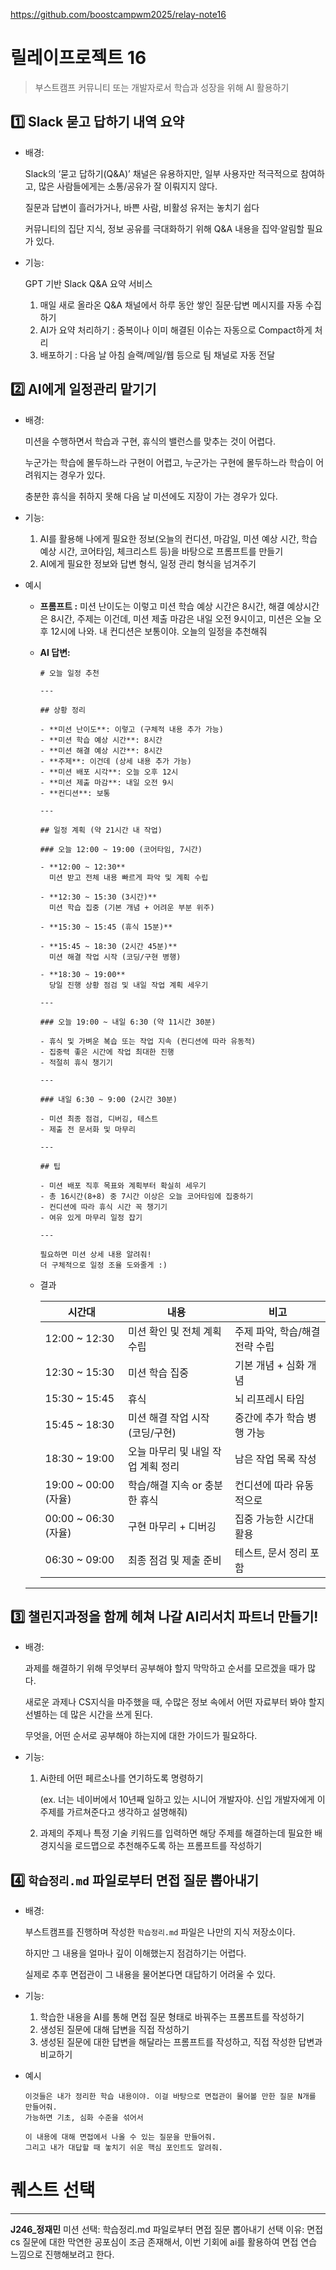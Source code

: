 https://github.com/boostcampwm2025/relay-note16

# 릴레이프로젝트 16

> 부스트캠프 커뮤니티 또는 개발자로서 학습과 성장을 위해 AI 활용하기
> 

## 1️⃣ Slack 묻고 답하기 내역 요약

- 배경:
    
    Slack의 ‘묻고 답하기(Q&A)’ 채널은 유용하지만, 일부 사용자만 적극적으로 참여하고, 많은 사람들에게는 소통/공유가 잘 이뤄지지 않다.
    
    질문과 답변이 흘러가거나, 바쁜 사람, 비활성 유저는 놓치기 쉽다
    
    커뮤니티의 집단 지식, 정보 공유를 극대화하기 위해 Q&A 내용을 집약·알림할 필요가 있다.
    
- 기능:
    
    GPT 기반 Slack Q&A 요약 서비스
    
    1. 매일 새로 올라온 Q&A 채널에서 하루 동안 쌓인 질문·답변 메시지를 자동 수집하기
    2. AI가 요약 처리하기 : 중복이나 이미 해결된 이슈는 자동으로 Compact하게 처리
    3. 배포하기 : 다음 날 아침 슬랙/메일/웹 등으로 팀 채널로 자동 전달

## 2️⃣ AI에게 일정관리 맡기기

- 배경:
    
    미션을 수행하면서 학습과 구현, 휴식의 밸런스를 맞추는 것이 어렵다.
    
    누군가는 학습에 몰두하느라 구현이 어렵고, 누군가는 구현에 몰두하느라 학습이 어려워지는 경우가 있다.
    
    충분한 휴식을 취하지 못해 다음 날 미션에도 지장이 가는 경우가 있다.
    
- 기능:
    1. AI를 활용해 나에게 필요한 정보(오늘의 컨디션, 마감일, 미션 예상 시간, 학습 예상 시간, 코어타임, 체크리스트 등)을 바탕으로 프롬프트를 만들기
    2. AI에게 필요한 정보와 답변 형식, 일정 관리 형식을 넘겨주기
- 예시
    - **프롬프트 :** 미션 난이도는 이렇고 미션 학습 예상 시간은 8시간, 해결 예상시간은 8시간, 주제는 이건데, 미션 제출 마감은 내일 오전 9시이고, 미션은 오늘 오후 12시에 나와. 내 컨디션은 보통이야. 오늘의 일정을 추천해줘
    - **AI 답변:**
        
        ```
        # 오늘 일정 추천
        
        ---
        
        ## 상황 정리
        
        - **미션 난이도**: 이렇고 (구체적 내용 추가 가능)
        - **미션 학습 예상 시간**: 8시간
        - **미션 해결 예상 시간**: 8시간
        - **주제**: 이건데 (상세 내용 추가 가능)
        - **미션 배포 시각**: 오늘 오후 12시
        - **미션 제출 마감**: 내일 오전 9시
        - **컨디션**: 보통
        
        ---
        
        ## 일정 계획 (약 21시간 내 작업)
        
        ### 오늘 12:00 ~ 19:00 (코어타임, 7시간)
        
        - **12:00 ~ 12:30**
          미션 받고 전체 내용 빠르게 파악 및 계획 수립
        
        - **12:30 ~ 15:30 (3시간)**
          미션 학습 집중 (기본 개념 + 어려운 부분 위주)
        
        - **15:30 ~ 15:45 (휴식 15분)**
        
        - **15:45 ~ 18:30 (2시간 45분)**
          미션 해결 작업 시작 (코딩/구현 병행)
        
        - **18:30 ~ 19:00**
          당일 진행 상황 점검 및 내일 작업 계획 세우기
        
        ---
        
        ### 오늘 19:00 ~ 내일 6:30 (약 11시간 30분)
        
        - 휴식 및 가벼운 복습 또는 작업 지속 (컨디션에 따라 유동적)
        - 집중력 좋은 시간에 작업 최대한 진행
        - 적절히 휴식 챙기기
        
        ---
        
        ### 내일 6:30 ~ 9:00 (2시간 30분)
        
        - 미션 최종 점검, 디버깅, 테스트
        - 제출 전 문서화 및 마무리
        
        ---
        
        ## 팁
        
        - 미션 배포 직후 목표와 계획부터 확실히 세우기
        - 총 16시간(8+8) 중 7시간 이상은 오늘 코어타임에 집중하기
        - 컨디션에 따라 휴식 시간 꼭 챙기기
        - 여유 있게 마무리 일정 잡기
        
        ---
        
        필요하면 미션 상세 내용 알려줘!
        더 구체적으로 일정 조율 도와줄게 :)
        
        ```
        
    - 결과
        
        
        | 시간대 | 내용 | 비고 |
        | --- | --- | --- |
        | 12:00 ~ 12:30 | 미션 확인 및 전체 계획 수립 | 주제 파악, 학습/해결 전략 수립 |
        | 12:30 ~ 15:30 | 미션 학습 집중 | 기본 개념 + 심화 개념 |
        | 15:30 ~ 15:45 | 휴식 | 뇌 리프레시 타임 |
        | 15:45 ~ 18:30 | 미션 해결 작업 시작 (코딩/구현) | 중간에 추가 학습 병행 가능 |
        | 18:30 ~ 19:00 | 오늘 마무리 및 내일 작업 계획 정리 | 남은 작업 목록 작성 |
        | 19:00 ~ 00:00 (자율) | 학습/해결 지속 or 충분한 휴식 | 컨디션에 따라 유동적으로 |
        | 00:00 ~ 06:30 (자율) | 구현 마무리 + 디버깅 | 집중 가능한 시간대 활용 |
        | 06:30 ~ 09:00 | 최종 점검 및 제출 준비 | 테스트, 문서 정리 포함 |
    
    ---
    

## 3️⃣ 챌린지과정을 함께 헤쳐 나갈 AI리서치 파트너 만들기!

- 배경:
    
    과제를 해결하기 위해 무엇부터 공부해야 할지 막막하고 순서를 모르겠을 때가 많다.
    
    새로운 과제나 CS지식을 마주했을 때, 수많은 정보 속에서 어떤 자료부터 봐야 할지 선별하는 데 많은 시간을 쓰게 된다.
    
    무엇을, 어떤 순서로 공부해야 하는지에 대한 가이드가 필요하다.
    
- 기능:
    1. Ai한테 어떤 페르소나를 연기하도록 명령하기
        
        (ex. 너는 네이버에서 10년째 일하고 있는 시니어 개발자야. 신입 개발자에게 이 주제를 가르쳐준다고 생각하고 설명해줘)
        
    2. 과제의 주제나 특정 기술 키워드를 입력하면 해당 주제를 해결하는데 필요한 배경지식을 로드맵으로 추천해주도록 하는 프롬프트를 작성하기

## 4️⃣ `학습정리.md` 파일로부터 면접 질문 뽑아내기

- 배경:
    
    부스트캠프를 진행하며 작성한 `학습정리.md` 파일은 나만의 지식 저장소이다.
    
    하지만 그 내용을 얼마나 깊이 이해했는지 점검하기는 어렵다.
    
    실제로 추후 면접관이 그 내용을 물어본다면 대답하기 어려울 수 있다.
    
- 기능:
    1. 학습한 내용을 AI를 통해 면접 질문 형태로 바꿔주는 프롬프트를 작성하기
    2. 생성된 질문에 대해 답변을 직접 작성하기
    3. 생성된 질문에 대한 답변을 해달라는 프롬프트를 작성하고, 직접 작성한 답변과 비교하기
- 예시
    
    ```
    이것들은 내가 정리한 학습 내용이야. 이걸 바탕으로 면접관이 물어볼 만한 질문 N개를 만들어줘.
    가능하면 기초, 심화 수준을 섞어서
    ```
    
    ```
    이 내용에 대해 면접에서 나올 수 있는 질문을 만들어줘.
    그리고 내가 대답할 때 놓치기 쉬운 핵심 포인트도 알려줘.
    ```


# 퀘스트 선택
---
**J246_정재민**
미션 선택: 학습정리.md 파일로부터 면접 질문 뽑아내기
선택 이유: 면접 cs 질문에 대한 막연한 공포심이 조금 존재해서, 이번 기회에 ai를 활용하여 면접 연습 느낌으로 진행해보려고 한다.
